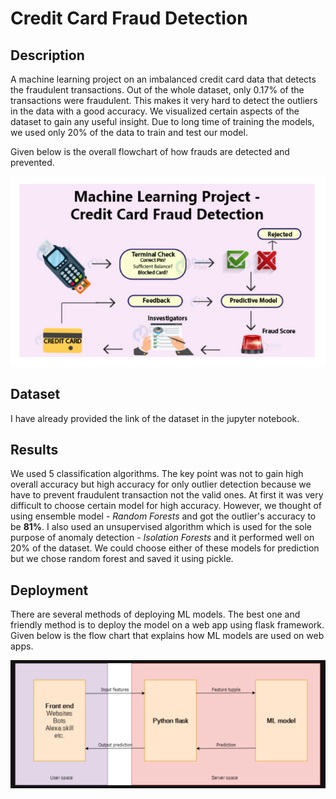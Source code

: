 # Credit Card Fraud Detection

## Description
A machine learning project on an imbalanced credit card data that detects the fraudulent transactions. Out of the whole dataset, only 0.17% of the transactions
were fraudulent. This makes it very hard to detect the outliers in the data with a good accuracy. We visualized certain aspects of the dataset to gain any useful insight. Due to long time of training the models, we used only 20% of the data to train and test our model.

Given below is the overall flowchart of how frauds are detected and prevented.

![](images/flowchart.png)

## Dataset
I have already provided the link of the dataset in the jupyter notebook.

## Results
We used 5 classification algorithms. The key point was not to gain high overall accuracy but high accuracy for only outlier detection because we have to prevent fraudulent transaction not the valid ones. At first it was very difficult to choose certain model for high accuracy. However, we thought of using ensemble model - *Random Forests* and got the outlier's accuracy to be **81%**. I also used an unsupervised algorithm which is used for the sole purpose of anomaly detection - *Isolation Forests* and it performed well on 20% of the dataset. We could choose either of these models for prediction but we chose random forest and saved it using pickle.

## Deployment
There are several methods of deploying ML models. The best one and friendly method is to deploy the model on a web app using flask framework. Given below is the flow chart that explains how ML models are used on web apps.

![](images/deployment.png)
